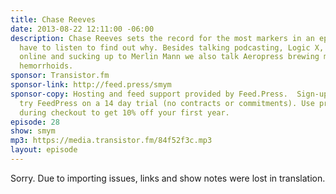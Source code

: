 ```yaml
---
title: Chase Reeves
date: 2013-08-22 12:11:00 -06:00
description: Chase Reeves sets the record for the most markers in an episode. You&rsquo;ll
  have to listen to find out why. Besides talking podcasting, Logic X, making money
  online and sucking up to Merlin Mann we also talk Aeropress brewing methods. And
  hemorrhoids.
sponsor: Transistor.fm
sponsor-link: http://feed.press/smym
sponsor-copy: Hosting and feed support provided by Feed.Press.  Sign-up today and
  try FeedPress on a 14 day trial (no contracts or commitments). Use promo code "smym"
  during checkout to get 10% off your first year.
episode: 28
show: smym
mp3: https://media.transistor.fm/84f52f3c.mp3
layout: episode
---
```


Sorry. Due to importing issues, links and show notes were lost in translation.
